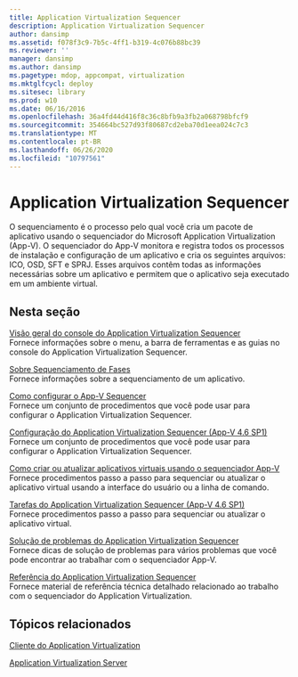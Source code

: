 ```yaml
---
title: Application Virtualization Sequencer
description: Application Virtualization Sequencer
author: dansimp
ms.assetid: f078f3c9-7b5c-4ff1-b319-4c076b88bc39
ms.reviewer: ''
manager: dansimp
ms.author: dansimp
ms.pagetype: mdop, appcompat, virtualization
ms.mktglfcycl: deploy
ms.sitesec: library
ms.prod: w10
ms.date: 06/16/2016
ms.openlocfilehash: 36a4fd44d416f8c36c8bfb9a3fb2a068798bfcf9
ms.sourcegitcommit: 354664bc527d93f80687cd2eba70d1eea024c7c3
ms.translationtype: MT
ms.contentlocale: pt-BR
ms.lasthandoff: 06/26/2020
ms.locfileid: "10797561"
---
```

# Application Virtualization Sequencer


O sequenciamento é o processo pelo qual você cria um pacote de aplicativo usando o sequenciador do Microsoft Application Virtualization (App-V). O sequenciador do App-V monitora e registra todos os processos de instalação e configuração de um aplicativo e cria os seguintes arquivos: ICO, OSD, SFT e SPRJ. Esses arquivos contêm todas as informações necessárias sobre um aplicativo e permitem que o aplicativo seja executado em um ambiente virtual.

## Nesta seção


<a href="" id="application-virtualization-sequencer-console-overview"></a>[Visão geral do console do Application Virtualization Sequencer](application-virtualization-sequencer-console-overview.md)  
Fornece informações sobre o menu, a barra de ferramentas e as guias no console do Application Virtualization Sequencer.

<a href="" id="about-sequencing-phases"></a>[Sobre Sequenciamento de Fases](about-sequencing-phases.md)  
Fornece informações sobre a sequenciamento de um aplicativo.

<a href="" id="how-to-configure-the-app-v-sequencer"></a>[Como configurar o App-V Sequencer](how-to-configure-the-app-v-sequencer.md)  
Fornece um conjunto de procedimentos que você pode usar para configurar o Application Virtualization Sequencer.

<a href="" id="configuring-the-application-virtualization-sequencer--app-v-4-6-sp1-"></a>[Configuração do Application Virtualization Sequencer (App-V 4.6 SP1)](configuring-the-application-virtualization-sequencer--app-v-46-sp1-.md)  
Fornece um conjunto de procedimentos que você pode usar para configurar o Application Virtualization Sequencer.

<a href="" id="how-to-create-or-upgrade-virtual-applications-using--the-app-v-sequencer"></a>[Como criar ou atualizar aplicativos virtuais usando o sequenciador App-V](how-to-create-or-upgrade-virtual-applications-using--the-app-v-sequencer.md)  
Fornece procedimentos passo a passo para sequenciar ou atualizar o aplicativo virtual usando a interface do usuário ou a linha de comando.

<a href="" id="tasks-for-the-application-virtualization-sequencer--app-v-4-6-sp1-"></a>[Tarefas do Application Virtualization Sequencer (App-V 4.6 SP1)](tasks-for-the-application-virtualization-sequencer--app-v-46-sp1-.md)  
Fornece procedimentos passo a passo para sequenciar ou atualizar o aplicativo virtual.

<a href="" id="troubleshooting-application-virtualization-sequencer-issues"></a>[Solução de problemas do Application Virtualization Sequencer](troubleshooting-application-virtualization-sequencer-issues.md)  
Fornece dicas de solução de problemas para vários problemas que você pode encontrar ao trabalhar com o sequenciador App-V.

<a href="" id="application-virtualization-sequencer-reference"></a>[Referência do Application Virtualization Sequencer](application-virtualization-sequencer-reference.md)  
Fornece material de referência técnica detalhado relacionado ao trabalho com o sequenciador do Application Virtualization.

## Tópicos relacionados


[Cliente do Application Virtualization](application-virtualization-client.md)

[Application Virtualization Server](application-virtualization-server.md)

 

 





